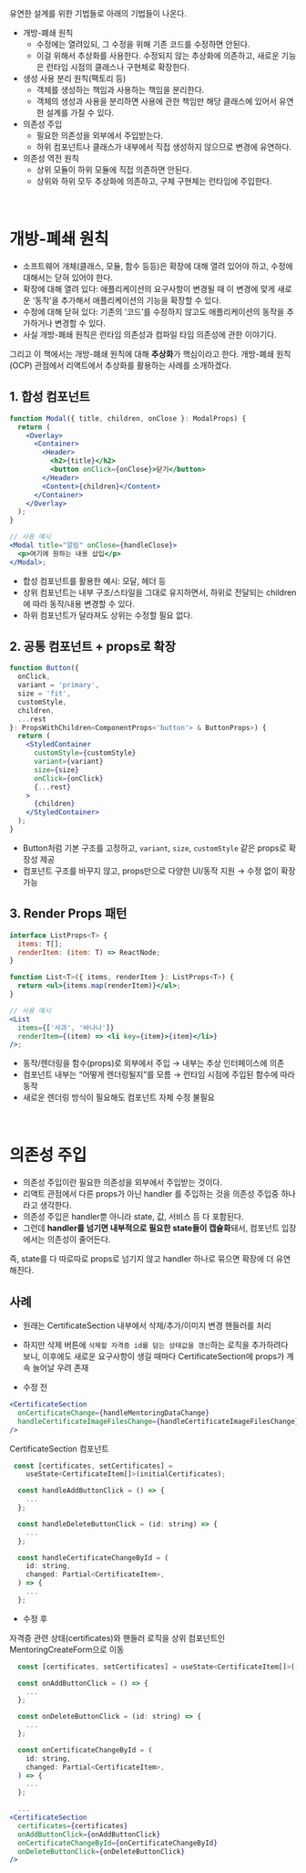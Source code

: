 유연한 설계를 위한 기법들로 아래의 기법들이 나온다.

- 개방-폐쇄 원칙
  - 수정에는 열려있되, 그 수정을 위해 기존 코드를 수정하면 안된다.
  - 이걸 위해서 추상화를 사용한다. 수정되지 않는 추상화에 의존하고, 새로운 기능은 런타임 시점의 클래스나 구현체로 확장한다.
- 생성 사용 분리 원칙(팩토리 등)
  - 객체를 생성하는 책임과 사용하는 책임을 분리한다.
  - 객체의 생성과 사용을 분리하면 사용에 관한 책임만 해당 클래스에 있어서 유연한 설계를 가질 수 있다.
- 의존성 주입
  - 필요한 의존성을 외부에서 주입받는다.
  - 하위 컴포넌트나 클래스가 내부에서 직접 생성하지 않으므로 변경에 유연하다.
- 의존성 역전 원칙
  - 상위 모듈이 하위 모듈에 직접 의존하면 안된다.
  - 상위와 하위 모두 추상화에 의존하고, 구체 구현체는 런타임에 주입한다.

<br />

# 개방-폐쇄 원칙

- 소프트웨어 개체(클래스, 모듈, 함수 등등)은 확장에 대해 열려 있어야 하고, 수정에 대해서는 닫혀 있어야 한다.
- 확장에 대해 열려 있다: 애플리케이션의 요구사항이 변경될 때 이 변경에 맞게 새로운 ‘동작’을 추가해서 애플리케이션의 기능을 확장할 수 있다.
- 수정에 대해 닫혀 있다: 기존의 ‘코드’를 수정하지 않고도 애플리케이션의 동작을 추가하거나 변경할 수 있다.
- 사실 개방-폐쇄 원칙은 런타임 의존성과 컴파일 타임 의존성에 관한 이야기다.

그리고 이 책에서는 개방-폐쇄 원칙에 대해 **추상화**가 핵심이라고 한다. 개방-폐쇄 원칙(OCP) 관점에서 리액트에서 추상화를 활용하는 사례를 소개하겠다.

## 1. 합성 컴포넌트

```jsx
function Modal({ title, children, onClose }: ModalProps) {
  return (
    <Overlay>
      <Container>
        <Header>
          <h2>{title}</h2>
          <button onClick={onClose}>닫기</button>
        </Header>
        <Content>{children}</Content>
      </Container>
    </Overlay>
  );
}

// 사용 예시
<Modal title="알림" onClose={handleClose}>
  <p>여기에 원하는 내용 삽입</p>
</Modal>;
```

- 합성 컴포넌트를 활용한 예시: 모달, 헤더 등
- 상위 컴포넌트는 내부 구조/스타일을 그대로 유지하면서, 하위로 전달되는 children에 따라 동작/내용 변경할 수 있다.
- 하위 컴포넌트가 달라져도 상위는 수정할 필요 없다.

## 2. 공통 컴포넌트 + props로 확장

```jsx
function Button({
  onClick,
  variant = 'primary',
  size = 'fit',
  customStyle,
  children,
  ...rest
}: PropsWithChildren<ComponentProps<'button'> & ButtonProps>) {
  return (
    <StyledContainer
      customStyle={customStyle}
      variant={variant}
      size={size}
      onClick={onClick}
      {...rest}
    >
      {children}
    </StyledContainer>
  );
}
```

- Button처럼 기본 구조를 고정하고, `variant`, `size`, `customStyle` 같은 props로 확장성 제공
- 컴포넌트 구조를 바꾸지 않고, props만으로 다양한 UI/동작 지원 → 수정 없이 확장 가능

## 3. Render Props 패턴

```jsx
interface ListProps<T> {
  items: T[];
  renderItem: (item: T) => ReactNode;
}

function List<T>({ items, renderItem }: ListProps<T>) {
  return <ul>{items.map(renderItem)}</ul>;
}

// 사용 예시
<List
  items={['사과', '바나나']}
  renderItem={(item) => <li key={item}>{item}</li>}
/>;
```

- 동작/렌더링을 함수(props)로 외부에서 주입 → 내부는 추상 인터페이스에 의존
- 컴포넌트 내부는 “어떻게 렌더링될지”를 모름 → 런타임 시점에 주입된 함수에 따라 동작
- 새로운 렌더링 방식이 필요해도 컴포넌트 자체 수정 불필요

<br />

# 의존성 주입

- 의존성 주입이란 필요한 의존성을 외부에서 주입받는 것이다.
- 리액트 관점에서 다른 props가 아닌 handler 를 주입하는 것을 의존성 주입중 하나라고 생각한다.
- 의존성 주입은 handler뿐 아니라 state, 값, 서비스 등 다 포함된다.
- 그런데 **handler를 넘기면 내부적으로 필요한 state들이 캡슐화**돼서, 컴포넌트 입장에서는 의존성이 줄어든다.

즉, state를 다 따로따로 props로 넘기지 않고 handler 하나로 묶으면 확장에 더 유연해진다.

## 사례

- 원래는 CertificateSection 내부에서 삭제/추가/이미지 변경 핸들러를 처리
- 하지만 삭제 버튼에 `삭제할 자격증 id를 담는 상태값을 갱신`하는 로직을 추가하려다 보니, 이후에도 새로운 요구사항이 생길 때마다 CertificateSection에 props가 계속 늘어날 우려 존재

- 수정 전

```jsx
<CertificateSection
  onCertificateChange={handleMentoringDataChange}
  handleCertificateImageFilesChange={handleCertificateImageFilesChange}
/>
```

CertificateSection 컴포넌트

```jsx
 const [certificates, setCertificates] =
    useState<CertificateItem[]>(initialCertificates);

  const handleAddButtonClick = () => {
    ...
  };

  const handleDeleteButtonClick = (id: string) => {
    ...
  };

  const handleCertificateChangeById = (
    id: string,
    changed: Partial<CertificateItem>,
  ) => {
    ...
  };
```

- 수정 후

자격증 관련 상태(certificates)와 핸들러 로직을 상위 컴포넌트인 MentoringCreateForm으로 이동

```jsx
  const [certificates, setCertificates] = useState<CertificateItem[]>([]);

  const onAddButtonClick = () => {
    ...
  };

  const onDeleteButtonClick = (id: string) => {
    ...
  };

  const onCertificateChangeById = (
    id: string,
    changed: Partial<CertificateItem>,
  ) => {
    ...
  };

  ...
<CertificateSection
  certificates={certificates}
  onAddButtonClick={onAddButtonClick}
  onCertificateChangeById={onCertificateChangeById}
  onDeleteButtonClick={onDeleteButtonClick}
/>
```
